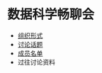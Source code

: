 # 数据科学畅聊会

- [组织形式](https://github.com/MarkFu/ds_roundtable/blob/main/org.md)
- [讨论话题](https://github.com/MarkFu/ds_roundtable/blob/main/topics.md)
- [成员名单](https://github.com/MarkFu/ds_roundtable/blob/main/members.yaml)
- 过往讨论资料
